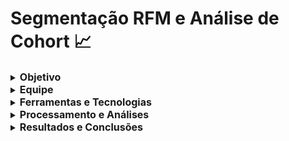 
# Segmentação RFM e Análise de Cohort 📈

<details>
  <summary><strong style="font-size: 16px;">Objetivo</strong></summary>

O objetivo deste projeto foi aplicar a Segmentação RFM e a Análise e Cohort numa base de dados de clientes de um supermercado fictício chamado “O Mercado”, com o intuito de aprofundar a compreensão dos clientes, permitindo que este estabelecimento personalize suas estratégias de marketing e vendas para atender às necessidades específicas de cada grupo de clientes de forma eficaz, além de identificar padrões de diferenças comuns e significativas entre os clientes.
</details>

<details>
  <summary><strong style="font-size: 16px;">Equipe</strong></summary>
Nicole Machado Corrêa.
</details>

<details>
  <summary><strong style="font-size: 16px;">Ferramentas e Tecnologias</strong></summary>
Para a análise exploratória dos dados, foi utilizada a ferramenta Google Sheets. Já para a visualização de dados, foi utilizado o Looker Studio. Por fim, para a apresentação dos resultados utilizou-se o Google Slides.
</details>

<details>
  <summary><strong style="font-size: 16px;">Processamento e Análises</strong></summary>

A primeira etapa deste trabalho foi a limpeza e tratamento dos dados que seriam utilizados posteriormente nas análises. Inicialmente, foi calculado a idade dos clientes deste banco de dados e, para tanto, optou-se por não considerar os dados de clientes com idade superior a 121 anos, pois estes dados poderiam não ser representativos. Além disso, também foram descartados os dados de transações duplicadas para o mesmo cliente. Para esta análise, também se observou que havia clientes que não possuíam salários cadastrados (representando cerca de 1% de todos os dados), mas as demais informações de cadastro estavam presentes. Sendo assim, considerou-se utilizar a mediana dos salários para estes dados faltantes, sendo criada a variável “salario_corrigido”. 
Após isso, foi feita a integração das planilhas “clientes”, resumo_compras” e “transacoes”. Após esta etapa, verificou-se que haviam clientes que possuíam resumo de compras, porém não possuíam transações. Desta forma, também optou-se por retirar os dados destes clientes, pois futuramente estes valores iriam afetar a análise de segmentação. Após este processo, e para auxiliar em análises futuras, algumas variáveis foram criadas, como o total de compras por cliente, a contagem de transações por cliente e a data da última compra por cliente. Com estas informações também foi possível calcular quantos dias haviam se passado desde a última compra do cliente.

Com base nestas informações da tabela integrada e as variáveis criadas adicionalmente, foi criada uma tabela dinâmica com todos os dados. Com esta etapa concluída, partiu-se para a fase de representar estas informações em gráficos simples, para compor um dashboard.
Com o dashboard concluído, iniciou-se uma nova etapa da análise, que foi a criação de quartis e percentis, para “dividir” nossas variáveis em cem partes, cada uma com um percentual de dados igual. Ela será fundamental para a análise de segmentação de clientes. Para isto, foi utilizada uma planilha dinâmica contendo o “id_cliente”, a contagem de transações por cliente (frequência – F), o total monetário gasto por cada cliente (monetary – M) e a quantidade de dias correspondente a última compra do cliente (recência – R). A estes três valores – R, F e M – serão atribuídos “scores” com base nos percentis calculados.
Optou-se nesta análise utilizar os valores de cinco percentis, onde cada percentil representava 20% dos nossos dados. O cálculo dos quartis também foi feito, mas apenas para nível de aprendizado. Feito isto, aplicou-se então a técnica de análise RFM, com 10 categorias de segmentação de clientes (as categorias foram atribuídas de cordo com o link: 
Com os clientes já separados em categorias, passou-se para a fase da análise de cohort, para visualizarmos a retenção deste grupo de clientes ao longo do tempo. Para isso, considerou-se a diferença entre a data da compra do cliente e a data que o mesmo fez o cadastro no estabelecimento. Posteriomente, criou-se um histograma para visualizar a distribuição destes dados ao longo do tempo. Feito isto, foi criada a planilha dinâmica contendo os dados de ano/mês de entrada dos clientes, e no cabeçalho as semanas que se passaram desde o cadastro de entrada, com a contagem (em %) por cliente. Após, se fez a formatação condicional, diferenciando por cores os percentuais de retenção, com os mais escuros sendo os maiores percentuais, reduzindo a cor com a diminuição da retenção.
</details>

<details>
<summary><strong style="font-size: 16px;">Resultados e Conclusões</strong></summary>
Como resultado, foi possível observar que claramente este estabelecimento está com dificuldade de realizar a retenção dos clientes, uma vez que após o primeiro mês de cadastro do cliente, sua retenção já cai pela metade em quase todos os meses. No entanto, há alguns meses onde há uma maior retenção de clientes, como junho/2022, outubro/2021 e maio/2022. No mês de julho/2020, também a valores consideráveis de retenção, porém esta não é contínua, tendo meses onde não foi realizada nenhuma compra. Estas informações são importante pois podem auxiliar a equipe de marketing a elaborar estratégias de venda importantes para estes grupos. 
Somado a isso, também foi possível observar que os últimos meses deste banco de dados houve queda nas transações e nos cadastros, principalmente quando observamos ano a ano, onde a média de transações passou de 10,92 em 2020 para 8,72 em 2022. Além disso, há cadastro de entrada de clientes até o mês de junho/2022, porém existem transações sendo feitas até dezembro/2022, ou seja, não se está angariando clientes novos.  
Já observando as categorias de segmentação, foi possível identificar que as categorias “Campeões”, “Cliente Leal”, “Risco de Perda” e “Não posso perdê-lo” tem e melhor média de gasto neste estabelecimento, então seria bom focar em estratégias para estes grupos para priorizá-los.
</details>

